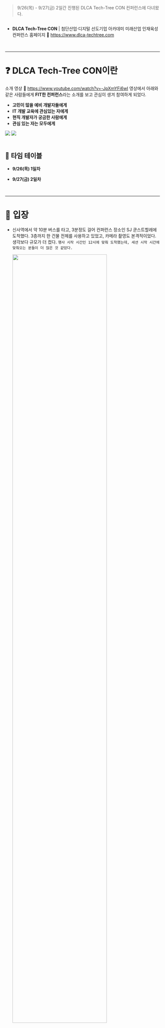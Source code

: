 <blockquote>
<p>9/26(목) - 9/27(금) 2일간 진행된 DLCA Tech-Tree CON 컨퍼런스에 다녀왔다.</p>
</blockquote>
<p><img alt="" src="https://velog.velcdn.com/images/ryuneng2/post/897aa468-a017-484e-ac32-7d555da6111d/image.png" /></p>
<ul>
<li><strong>DLCA Tech-Tree CON</strong> | 첨단산업·디지털 선도기업 아카데미 미래산업 인재육성 컨퍼런스
홈페이지 🔗 <a href="https://www.dlca-techtree.com">https://www.dlca-techtree.com</a></li>
</ul>
<br />

<hr />
<h1 id="❓-dlca-tech-tree-con이란">❓ DLCA Tech-Tree CON이란</h1>
<p>소개 영상 🔗 <a href="https://www.youtube.com/watch?v=-JpXmYFi6wI">https://www.youtube.com/watch?v=-JpXmYFi6wI</a>
영상에서 아래와 같은 사람들에게 <strong>FIT한 컨퍼런스</strong>라는 소개를 보고 관심이 생겨 참여하게 되었다.</p>
<ul>
<li><strong>고민이 많을 예비 개발자들에게</strong></li>
<li><strong>IT 개발 교육에 관심있는 자에게</strong></li>
<li><strong>현직 개발자가 궁금한 사람에게</strong></li>
<li><strong>관심 있는 자는 모두에게</strong></li>
</ul>
<div>
  <img src="https://velog.velcdn.com/images/ryuneng2/post/19717b61-5d5c-4b9b-978d-540ec0ef09b8/image.png" />
  <img src="https://velog.velcdn.com/images/ryuneng2/post/843e2421-d15d-4e4b-acd3-cf3bf8ee8e66/image.png" />
</div>

<br />

<h2 id="📅-타임-테이블">📅 타임 테이블</h2>
<ul>
<li><p><strong>9/26(목) 1일차</strong>
<img alt="" src="https://velog.velcdn.com/images/ryuneng2/post/410ba73f-5e13-4227-9c44-12758306bc90/image.png" /></p>
</li>
<li><p><strong>9/27(금) 2일차</strong>
<img alt="" src="https://velog.velcdn.com/images/ryuneng2/post/c72bd48d-da86-417c-a0da-f4ab93935c96/image.png" /></p>
</li>
</ul>
<br />

<hr />
<h1 id="👣-입장">👣 입장</h1>
<ul>
<li><p>신사역에서 약 10분 버스를 타고, 3분정도 걸어 컨퍼런스 장소인 SJ 쿤스트할레에 도착했다.
3층까지 한 건물 전체를 사용하고 있었고, 카메라 촬영도 본격적이었다. 생각보다 규모가 더 컸다.
<code>행사 시작 시간인 12시에 맞춰 도착했는데, 세션 시작 시간에 맞춰오는 분들이 더 많은 것 같았다.</code></p>
<img src="https://velog.velcdn.com/images/ryuneng2/post/58d73f66-8eef-4c40-b8e6-41252b8fefa2/image.png" width="80%" />
</li>
<li><p>입구에서 문자로 받았던 QR코드를 제시한 다음, <strong>참가자 패키지를 수령</strong>할 수 있었다.</p>
<img src="https://velog.velcdn.com/images/ryuneng2/post/b41bea57-6b07-4c11-8c0a-aee8cfddc8aa/image.png" width="50%" /></li>
<li><p><strong>목걸이 명찰, 무료 음료 쿠폰</strong>과 함께 굿즈를 제공받았다. <strong>보조 가방 안에 텀블러, 부채, 물, 스티커</strong>가 들어있었다.
전 세션 참여 후에는 <strong>3in1 고속 무선충전기</strong>도 받았다. 혜자로운 행사다 😮
<code>* 손이 2개인 이유 : 원티드 프리온보딩 인턴십을 같이 했던 팀원과 함께 참여했다.</code>
<img alt="" src="https://velog.velcdn.com/images/ryuneng2/post/bf04f004-3733-48e3-9780-461135589add/image.png" /></p>
</li>
</ul>
<br />

<hr />
<h1 id="📖-프로그램">📖 프로그램</h1>
<h2 id="🚀-1층-프로그램">🚀 1층 프로그램</h2>
<blockquote>
<p>1층에서 첫째 날에는 <strong>연사 세션</strong>이, 둘째 날에는 <strong>선도 기업 상담</strong>이 진행되었다.</p>
</blockquote>
<p><img alt="" src="https://velog.velcdn.com/images/ryuneng2/post/b42a7bee-3859-4fd0-a342-e032abfbd603/image.png" /></p>
<h4 id="🔊-1차-연사-세션--과학-커뮤니케이터-궤도님---기술이-바꿀-미래와-과학의-역할">🔊 1차 연사 세션 : 과학 커뮤니케이터 궤도님 - 기술이 바꿀 미래와 과학의 역할</h4>
<p><code>기술</code> <code>미래</code> <code>과학</code></p>
<ul>
<li>유튜브 '안될 과학'으로 유명하신 궤도님의 강연.
우측 궤도님 뒤 화면에 보이는 사진은 &lt;칼 세이건 - 창백한 푸른 점(Pale Blue Dot)&gt;이다.
칼 세이건은 이 사진을 통해 &quot;우리가 살고 있는 지구는 거대한 우주 속에서 하나의 작은 먼지에 불과하며, 그 작은 점에 살고 있는 우리는 지구를 더 존중하고 보호해야 한다&quot;는 메시지를 전했다.
우주 탐사와 과학 연구는 인류의 지식을 확장하고 미래를 개척하는 데 중요한 역할을 한다.
지금까지 인류가 직면한 수많은 문제를 해결해온 것은 과학자들이었으며, 우리도 과학적 사고를 가지자.
개발자가 AI에 대체될 것이라는 우려가 많지만, AI를 능숙하게 활용할 줄 아는 개발자는 미래에도 살아남을 것이다.<br />
'과학'이라는 분야에 대해 다시금 생각해보게 된 강연이었다. 우리 주변에 보이지는 않지만 각자의 위치에서 언제나 인류의 문제를 해결해온 과학자들처럼, 나도 내가 속한 자리에서 누군가의 문제를 해결하고 더 편리한 삶을 누릴 수 있도록 해주는 개발자가 되고 싶다는 목표가 생겼다.<br />


</li>
</ul>
<p><img alt="" src="https://velog.velcdn.com/images/ryuneng2/post/630b5a5d-4bfe-4778-a641-3791d6327a5b/image.png" /></p>
<h4 id="🔊-2차-연사-세션--네이버-클라우드의-유용태테오님---개발자의-다른-말은-문제-해결사">🔊 2차 연사 세션 : 네이버 클라우드의 유용태(테오)님 - 개발자의 다른 말은 문제 해결사</h4>
<p><code>개발자</code> <code>프론트엔드</code> <code>커뮤니케이션</code></p>
<ul>
<li>강연을 듣기 전에는 몰랐는데, 알고보니 테오님은 내가 개발자 커뮤니티 커리어리에서 이미 팔로우중인 분이셨다.
시니어 개발자이신데도 꾸준히 글을 작성하시고 끊임없이 발전을 추구하시는 모습을 보면 존경스럽다.
우측 화면에 보이는 문구는 강연의 시작과 끝에 강조하셨던 문장인데, 나도 평소에 항상 되새기며 좋아했던 문장이라 더욱 공감이 갔다.
&quot;<strong>생각</strong>이 바뀌면 <strong>관점</strong>이 바뀌고, <strong>관점</strong>은 <strong>태도</strong>를 바꾸며, <strong>태도</strong>는 <strong>행동</strong>을 바뀌게 한다.</li>
<li><em>행동*</em>은 바뀌면 <strong>습관</strong>이 되고, <strong>습관</strong>이 바뀌면 <strong>인격</strong>을 바꾸며, <strong>인격</strong>이 바뀌면 <strong>운명</strong>이 달라진다.&quot;
내가 긍정적인 사고방식을 지향하는 이유다. 긍정적인 생각과 말이 곧 긍정적인 삶을 만든다고 믿는다.</li>
</ul>
<p><img alt="" src="https://velog.velcdn.com/images/ryuneng2/post/c75e7d76-7b0d-4bcb-a8be-0e08a5d58bfd/image.png" /></p>
<ul>
<li><p>강연에 집중하기 위해 사진 촬영은 최대한 자제하려고 했었는데, 테오님 강연에 쓰인 문장들은 머릿속에만 담아두기가 너무 아까워 한장한장 찍다 보니 결국 30장이 넘는 사진을 찍었다. 😂
사진을 다 첨부하기는 스크롤이 너무 길어지니 몇가지 핵심 문장만 기록해본다.<br /></p>
</li>
<li><p>&quot;내가 생각하는 잘하는 개발자란, 요구사항의 변화와 일정의 압박을 이해하면서도, 코드의 품질을 지키고자 하는 꺾이지 않는 개발자 (포기하고 타협하면 못하는 개발자)
- 이 결과는 결국 <em>'번아웃'</em> 이 되었다.&quot;<br />
&quot;<strong>나를 갈아 넣으면 번아웃, 나쁜 코드로 타협하면 자괴감.</strong>
이 상황이 지속되니 이걸 못 해내는 나의 능력 부족 탓으로 여겨지고, 내 탓이 괴로워지니, 나의 환경을 탓하는 악순환&quot;</p>
</li>
</ul>
<p><img alt="" src="https://velog.velcdn.com/images/ryuneng2/post/71848cd8-4920-4b94-a9c3-a05bf49935ef/image.png" /></p>
<ul>
<li>오랜 고민 끝에 테오님이 찾은 해답은, '<strong>비즈니스</strong>'였다.
&quot;개발의 평가는 어떻게 보다 <em>무엇을 개발하느냐</em> 에 따라 정해지더라.&quot;
&quot;코드보다 <em>그 코드로 어떤 가치를 만들어 내는가</em> 가 더 중요하더라. 비즈니스가 망하면 고품질의 코드라도 의미가 사라진다.&quot;<br />
&quot;개발의 가치는 코드 자체가 아니라, <strong>그 코드로 어떤 문제를 해결하는 데에 있다.</strong>&quot;</li>
</ul>
<p><img alt="" src="https://velog.velcdn.com/images/ryuneng2/post/7951cf77-f2bd-4f0a-b910-e24d3da06ba2/image.png" /></p>
<ul>
<li><p>그렇다고 코드의 품질은 중요하지 않은가? 하면 또 그렇지 않다.</p>
</li>
<li><p>&quot;비즈니스가 성공하여 규모가 커지면 다시 코드의 품질이 중요해진다.
코드의 품질이 떨어지면 결국 비즈니스의 가치를 하락시킨다. 구조가 좋지 못한 코드는 앞으로 개발하는 비용을 비약적으로 높게 만들고 유연함과 속도를 떨어뜨린다.
코드의 품질은 <strong>비즈니스의 가치를 높이기보다는 떨어뜨리지 않도록 하는 <em>방부제</em> 역할</strong>이다.&quot;</p>
</li>
<li><p>&quot;낙후된 코드의 품질은 개발 의욕 마저 떨어뜨린다.&quot;</p>
</li>
</ul>
<p><img alt="" src="https://velog.velcdn.com/images/ryuneng2/post/d602085d-a7b2-4595-92a2-26bd60c4129d/image.png" /></p>
<ul>
<li><p>&quot;내 성과가 아니라 우리의 성과이고 우리의 성과가 내 성과이다.&quot;
&quot;나를 위해 협업하자. 내가 남을 돕는 게 곧 나를 돕는 일이다.
내가 만드는 이 개발의 가치가 더 높아질 수 있게 하기 위해서 다른 사람의 도움을 받아야 한다.
그러기 위해서는 기꺼이 나 역시 도와야 한다.&quot;</p>
</li>
<li><p>&quot;잘 들어주는 사람이 되자: 심리적 안전감 (이 사람은 내가 어떤 말을 하더라도 들어준다라는 마음)
반대하더라도 들어볼 수 있고 물어볼 수 있습니다. 거절을 하더라도, 솔직하게 말하더라도 충분히 친절하게 말하는 방법이 있습니다.&quot;<br />
&quot;시키는 일이 아니라 함께 해결해야 하는 문제라 생각하기.
내가 전달받는 것은 해야만 하는 과제가 아니라, 함께 해결해야 할 문제이고 챌린지라고 생각하세요.&quot;</p>
</li>
</ul>
<p><img alt="" src="https://velog.velcdn.com/images/ryuneng2/post/700e6448-0fda-47f0-a81e-accf0a0c3ee4/image.png" /></p>
<ul>
<li><p>&quot;개발자의 진짜 역할은 '문제해결' 이다.
우리가 만나는 문제는 순수하게 기술적인 문제만 있는 게 아니다.
팀원간의 의사소통, 사용자의 니즈 파악, 협업, 일정, 마감, 가치, 기술교체, 기술부채 등 코드를 만들기까지 겪는 모든 문제들 역시 우리가 해결해야 할 문제들이다.
진짜 중요한 것은, 그 문제를 어떻게 해결하고 어떤 가치를 창출할 것인지를 결정하는 우리의 마음가짐과 접근 방식이다.&quot;</p>
</li>
<li><p>&quot;<strong>코드를 작성하는 것만이 개발이 아닙니다.</strong>
내가 만드는 것은 코드이지만 코드를 포함해 코드가 만들어내는 모든 가치가 내 가치이다.
코드는 문제를 해결하기 위한 도구일 뿐, 문제를 해결하고 비즈니스 가치를 창출하는 모든 과정이 전부 개발이다.
동시에 좋은 코드를 통해 잘 만들어진 비즈니스의 가치 보존의 본래 역할도 잊지 말자.</p>
</li>
<li><p>우리는 코드로 가치를 만들어내지만, 성공은 순수하게 기술적인 업적으로만 되지 않는다.*&quot;</p>
</li>
<li><p>&quot;<strong>가치는 내가 고생하거나 어려운 만큼 올라가는 건 아니다.</strong>
문제의 난이도가 가치를 만들지만, 내가 고생하는 만큼 가치가 더 만들어지는 것은 아니다.
임팩트와 영향력과 난이도와 시간을 별개의 축이라는 것을 기억하자.</p>
</li>
<li><p>덜 고생하고도 더 큰 임팩트를 낼 수 있는 방법은 얼마든지 있을 수 있다.*&quot;</p>
<br />
</li>
<li><p>나도 프로젝트를 진행할 때마다 코드, 구현, 시간의 밸런스를 어떻게 맞춰야 할지 많은 고민을 해왔는데, 이번 테오님 강연에서 해답을 얻을 수 있었다. 무작정 나를 갈아넣기보다는 비즈니스적 가치와 우선순위를 잘 조절해 그 중간 지점을 찾아야 한다는 생각이 들었다.
또, 문제의 난이도가 어렵다고 해서 더 높은 가치가 창출되는 것은 아니라는 점에서, 레거시 기술보다는 어려운 신기술을 더 높이 평가해왔던 스스로를 반성하게 되었다. 기술의 난이도나 최신성에만 집중하기보다는 레거시 기술의 장점도 균형 있게 평가하여, 그 기술이 해결하려는 문제의 본질과 실제 비즈니스에 미치는 영향을 더 면밀히 고려하는 태도를 가져야겠다.</p>
<br />


</li>
</ul>
<p><img alt="" src="https://velog.velcdn.com/images/ryuneng2/post/bcdf95c4-22f0-4605-a1ee-ed00bea78c64/image.png" /></p>
<h4 id="🔊-3차-연사-세션--페퍼톤스의-이장원님---possibility-its-a-mystery">🔊 3차 연사 세션 : 페퍼톤스의 이장원님 - Possibility it's a mystery</h4>
<p><code>이과생</code> <code>진로</code> <code>청춘</code></p>
<ul>
<li>가수 페퍼톤스 이장원님은 강연에서 본인이 성장하면서 겪은 고민과 극복 과정에 대해 이야기해주셨다.
너무 무겁지 않게 위트 있는 말투로 본인의 삶을 풀어내주셔서 흥미롭게 들을 수 있었다.<br />
이장원님은 대전과학고, 카이스트 박사 과정을 밟으며 '그냥 하면 다 되네'라고 생각하셨다고 한다. 그야말로 탄탄대로인 삶이었던 것이다. 하지만 어느 날 서브 프라임 모기지 사태로 금융 위기가 닥쳤을 때 금융업에 발을 들였고, 연속된 불합격을 경험하며 큰 좌절을 겪으셨다고 한다. 뭐든 하면 다 될거라 믿었던 인생에서 처음으로 실패를 겪고 패닉에 빠져 힘든 시간을 보내셨다고 한다. 그 때 이장원님을 붙잡아 준 것은 친구와 아내였다고 한다. 친구이자 멤버인 신재평님은 혼란스러운 이장원님을 기다려주었고, 아내는 극복할 수 있도록 격려해주었다고 한다. 지금 와서 돌이켜보니, 너무 안전해보이는 길만 걸었던 겁쟁이 개복치라고 표현하셨다.<br />
이어서 '맹귀우목'이라는 사자성어를 설명해주셨다.
'맹귀우목'은 눈먼 거북이가 우연히 떠내려오는 나무를 만났다는 뜻으로, 어려운 형편에 우연히 행운을 얻게 됨을 뜻하는 사자성어다. 이장원님이 PPT로 직접 애니메이션을 만들어 설명해주셨는데 재미있고 귀여운 포인트였다. 😄 애니메이션에서는 눈먼 거북이가 오랜 시간 섬을 향해 헤엄치다가, 우연히 떠내려오는 나무를 만나 그 덕분에 마침내 섬에 도달하는 장면이 그려졌다. 여기서 포인트는, 거북이는 멈춰 있지 않고 계속해서 도전했기 때문에 기회가 왔을 때 그것을 거머쥘 수 있었다는 것이다. '천 년에 한 번 만나는 행운'이라는 뜻의 '천재일우'와도 비슷한 의미라는 설명도 덧붙이셨다.<br />
강연을 통해 나도 계속해서 멈춰있지 않고 '천재일우'가 찾아왔을 때, 그 기회를 잡을 수 있도록 준비된 사람이 되어야겠다는 다짐을 하게 되었다.<br />

</li>
</ul>
<p><img alt="" src="https://velog.velcdn.com/images/ryuneng2/post/4bfdff31-f095-41de-b30c-d0464e2cb238/image.png" /></p>
<h4 id="🔊-4차-연사-세션--인프랩의-이동욱향로님---커리어-각-지점의-고민과-선택들">🔊 4차 연사 세션 : 인프랩의 이동욱(향로)님 - 커리어 각 지점의 고민과 선택들</h4>
<p><code>개발자</code> <code>백엔드</code> <code>커리어</code></p>
<ul>
<li>개발자 유튜브 '개발바닥'으로 유명하신 이동욱(향로)님의 강연. 향로님은 본인의 커리어 여정을 바탕으로 강연해주셨다. 국비학원부터 SI 기업, 우아한 형제들을 거쳐 인프런의 CTO가 되기까지 향로님의 개발에 대한 깊은 관심과 고민을 느낄 수 있었다.
향로님이 처음 개발자라는 진로를 선택했을 당시, 개발자는 낮은 연봉에 과로사로 뉴스에 자주 등장할 만큼 열악한 환경에 있었다고 한다. (그래서인지 나에게도 개발자는 몇년 전까지만 해도 굉장히 힘든 직업이라는 인식이 컸다.)
그럼에도 향로님은 좋아하는 일을 하고 싶었고, 진지하게 스스로 정말 하고 싶은 일인지 분석한 끝에 좋아하는 일이라는 확신이 들어 도전하게 되었다고 한다.</li>
</ul>
<p><img alt="" src="https://velog.velcdn.com/images/ryuneng2/post/81a038c8-ffbc-48cf-8967-cd6d1c0e4c96/image.png" /></p>
<ul>
<li><p>수많은 고민과 도전 끝에 개발자로 취업한 후, 두 개의 회사를 거쳐 우아한 형제들로 이직에 성공하셨다고 한다. 당시 시리즈 E 스타트업이었던 우아한 형제들은 인지도나 복지가 뛰어난 편은 아니었지만, 점차 업계 1위로 성장하게 되었고 이 과정에서 많은 경험을 할 수 있었다고 한다.
이후 우아한 형제들에서 안정된 생활을 누렸지만, 회계 감사를 위한 데이터 검증 작업이 주 업무가 되었고, 반복적인 일이 아닌 생산적인 일에 대한 갈망이 커졌다고 한다. 결국 누리던 것들을 전부 포기하고 이직을 결심하셨다고 한다.<br />
그 결과 시리즈 A 스타트업에 이직하게 되었는데, 그 기업이 '인프랩'이다.
작은 스타트업이었던 인프랩을 지금의 인프랩으로 만들기까지의 향로님의 수많은 노력이 느껴졌다.
좋은 주니어 개발자들을 채용하고 성장시키는 과정에서 향로님도 많은 경험을 하셨다고 한다.</p>
<br />
</li>
<li><p>향로님도 비전공 국비학원 출신이시라니.. 괜한 동질감과 함께 작은 희망이 샘솟았다. (물론 시기와 상황이 매우 다르지만 ㅎㅎ) 향로님의 시작과 현재 내 상황이 비슷해서 많은 공감이 되었고 더 흥미로웠다. 향로님의 강연을 통해 나 또한 앞으로 커리어의 방향성에 대해 많은 생각을 하게 되었다.
열악한 환경에서도 도전했던 향로님의 용기와, 안정된 직장에서도 과감하게 새로운 도전을 하셨다는 점이 가장 인상 깊었다. 주변에 휘둘리지 않고 자신이 추구하는 가치를 따라 움직이는 향로님이 대단하게 느껴졌다.
나도 현재에 안주하지 않고 항상 도전하고 발전하는 개발자가 되어야겠다는 다짐을 해본다.</p>
<br />


</li>
</ul>
<p><img alt="" src="https://velog.velcdn.com/images/ryuneng2/post/d7a57787-3a55-42fd-8329-60a794f705ff/image.png" /></p>
<h4 id="🔊-team-mate-1기-멘토-토크쇼--훈련프로그램-수료생-멘토단-강연토크">🔊 &lt;Team-Mate&gt; 1기 멘토 토크쇼 : 훈련프로그램 수료생 멘토단 강연&amp;토크</h4>
<ul>
<li>궤도님과 테오님의 세션 사이에 진행된 강연이다. 이 시간은 다른 층에서 진행하는 프로그램도 경험해보고 싶어서 2,3층을 구경하며 조금씩 들었는데, 선배의 입장에서 현실적인 조언을 해주시는 느낌이었다.</li>
</ul>
<br />
<br />

<hr />
<h2 id="📬-2층-프로그램">📬 2층 프로그램</h2>
<blockquote>
<p>2층은 고민의 벽, 수료생 후기 모음집, 대한상공 회의소 브랜딩룸, 선도기업 브랜딩룸으로 이루어져 있었다.</p>
</blockquote>
<p><img alt="" src="https://velog.velcdn.com/images/ryuneng2/post/0f57b58e-0180-42fd-bda5-df5c4870f9b4/image.png" /></p>
<ul>
<li><p>고민의 벽 앞면에는 예비 개발자들이 가진 고민에 대한 질문이, 뒷면에는 멘토들의 답변이 적혀있었다.
질문과 답변을 하나씩 뒤집어보는 재미가 있었고, 작성된 고민들도 공감되어 흥미로운 포인트였다.</p>
</li>
<li><p>고민의 벽에서 개인적으로 가장 인상깊었던 내용을 기록해본다.
Q. <strong>개인 기술 블로그가 꼭 필요할까요?</strong>
A. 평생 한 회사를 다니실 생각이라면 필수는 아닌 것 같습니다. 그러나 <strong>이직과 창업을 꿈꾼다면 있는 편이 좋은</strong> 것 같아요. 저는 블로그를 운영하였는데 경험과 학습을 정리할 수 있었고, 꾸준함과 관심을 면접에서 어필할 수 있었습니다. - 최용석 멘토
<code>&gt; 굉장히 현실적이고 깔끔한 답변인 것 같다. 역시 꾸준히 블로그를 유지해야겠다!</code></p>
</li>
<li><p>수료생 후기 모음집, 대한상공 회의소 브랜딩룸, 선도기업 브랜딩룸도 재미있게 잘 꾸며져 있었는데, 사진을 찍지 못해 아쉽다.</p>
</li>
</ul>
<br />

<h2 id="💡-3층-프로그램">💡 3층 프로그램</h2>
<blockquote>
<p>3층은 포토존과 퀴즈존, 참여기업 상담존으로 이루어져 있었다.</p>
</blockquote>
<p><img alt="" src="https://velog.velcdn.com/images/ryuneng2/post/50006b66-fb00-48f0-b6a8-14c261c10ef9/image.png" /></p>
<ul>
<li><p>포토존은 과거와 미래의 개발자 오피스 컨셉으로 꾸며져 있었다.
아날로그 감성 가득한 과거의 개발자 오피스는 아기자기 귀여웠고,
드라마에서 본 듯한 천재 해커 감성의 미래 개발자 오피스는 뭔가 멋졌다. 6모니터라니..</p>
</li>
<li><p>과거와 미래의 모니터 모두 실제로 화면이 움직이고 있었는데,
과거 모니터에는 Windows XP 이전 버전에서 사용되었을 법한 Microsoft Visual Basic 프로그램이 실행되는 영상이, 미래 모니터에는 VSCode로 프로그래밍하는 영상이 재생되고 있었다.
현대식 프로그래밍의 편리함도 좋지만, 과거의 프로그래밍 방식도 한 번쯤 경험해보고 싶다는 생각이 들었다.
포토존, 신기하고 재미있는 공간이었다!</p>
</li>
</ul>
<p><img alt="" src="https://velog.velcdn.com/images/ryuneng2/post/6ce6ee97-5c2c-4a93-908f-3140cd456971/image.png" /></p>
<ul>
<li>좌측은 3층에서 내려다본 1층 세션 라운지고,
우측은 컨퍼런스에서 찍은 인증샷을 프린트해 남길 수 있도록 1층에 마련된 브랜딩 월이다.
<code>&gt; TMI : 내 사진도 2개나 남겼다! :D</code></li>
</ul>
<br />

<hr />
<h2 id="👥-네트워킹-파티">👥 네트워킹 파티</h2>
<p><img alt="" src="https://velog.velcdn.com/images/ryuneng2/post/ed4ea8aa-4943-4ede-84ad-a88b17437520/image.png" /></p>
<ul>
<li>첫째날 모든 세션이 끝나고 Break Time을 가진 후, 1층 세션 라운지에서 네트워킹 파티가 진행되었다.
<code>백엔드</code>, <code>프론트엔드</code>, <code>취준생</code>, <code>비전공</code>, <code>핀테크</code> 등 다양한 주제별로 테이블이 나누어져 있었고, <strong>관심있는 테이블에 참여해 자유롭게 이야기를 나누는 시간</strong>이었다.
E보다 I 성향이 조금 더 강한 나에게는 쉽지 않은 도전이었지만, 함께 간 팀원과 용기내서 참여하게 되었다.<br />
처음에는 <code>취준생</code> 테이블에 참여해 DLCA 멘토님의 이야기를 들었다.
멘토님은 취업 준비 시절, 최종 면접을 앞둔 회사에 무작정 찾아가 퇴근하는 직원분께 회사에 대한 질문과 조언을 구했다고 하셨다. 의외로 많은 분들이 적극적으로 답변해 주셨고, 이 과정에서 큰 도움과 경험을 얻으셨다고 한다. 용기가 정말 대단하다고 느껴졌고, 나도 저런 진취성과 용기를 가지고 싶다는 생각이 들었다. 언젠간 꼭 비슷한 도전을 해봐야겠다고 다짐했다.<br />
멘토님의 경이로운 이야기가 끝난 후, 다른 주제도 궁금해져 <code>비전공</code> 테이블로 자리를 옮겼다.
여기서는 더욱 다양한 배경을 가진 사람들을 만날 수 있었다. 게임 개발자로 전향을 준비중인 분, 건축 AI 분야로 전환을 준비중인 분, 초등학생 때부터 이미 진로를 정하고 개발자의 길을 쭉 걸어온 전공자 분 등 각자의 길과 꿈꾸는 미래에 대한 이야기를 들을 수 있어서 흥미로웠다.
아직까지 나에게 개발자라는 직업은 웹 개발에 국한되어 있었는데, 이번 기회를 통해 더 넓은 세계를 접하며 가지고 있던 틀이 깨지는 경험을 했다.</li>
</ul>
<br />

<h2 id="🎨-스탬프-투어-이벤트">🎨 스탬프 투어 이벤트</h2>
<p><img alt="" src="https://velog.velcdn.com/images/ryuneng2/post/88e30759-f5ef-49b4-8822-348b60da0d99/image.png" /></p>
<ul>
<li>DLCA에서 진행하는 다양한 프로그램에 참여하고 스탬프를 모으면 이벤트에 응모할 수 있다.
1등 경품은 무려 아이패드 or 맥북 프로다.😮 경품도 경품이지만, 스탬프를 전부 모은 게 왠지 모르게 뿌듯하다. 😎
이렇게 소소한 재미를 주는 방식도 참여도를 높일 수 있는 좋은 아이디어인 것 같다.</li>
</ul>
<br />

<blockquote>
<p>DLCA 트리 테크 컨퍼런스에서 다양한 배경을 가진 사람들의 다채로운 이야기를 들을 수 있었고, 덕분에 많은 인사이트와 자극을 얻었다. 이미 훌륭한 성과를 낸 사람들도 끊임없이 발전하기 위해 노력하는 모습을 보며, 나도 이 정도에서 지쳐서는 안되겠다는 생각이 들었다.
내가 추구하는 가치를 더 명확히 설정하고, 나에게 맞는 방향성을 잘 찾아 나만의 길에 집중하며 꾸준히 나아가겠다고 다짐해본다.</p>
</blockquote>